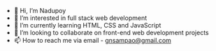 - 👋 Hi, I’m Nadupoy
- 👀 I’m interested in full stack web development
- 🌱 I’m currently learning HTML, CSS and JavaScript
- 💞️ I’m looking to collaborate on front-end web development projects
- 📫 How to reach me via email - gnsampao@gmail.com

<!---
nadupoy/nadupoy is a ✨ special ✨ repository because its `README.md` (this file) appears on your GitHub profile.
You can click the Preview link to take a look at your changes.
--->
